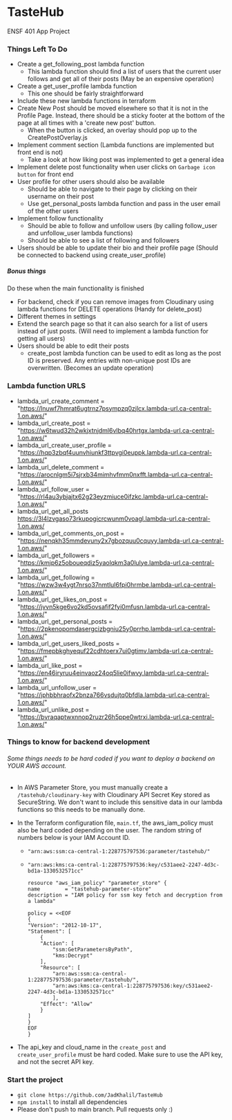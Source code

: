 # TasteHub
ENSF 401 App Project

### Things Left To Do
- Create a get_following_post lambda function
    - This lambda function should find a list of users that the current user follows and get all of their posts (May be an expensive operation)
- Create a get_user_profile lambda function
    - This one should be fairly straightforward
- Include these new lambda functions in terraform
- Create New Post should be moved elsewhere so that it is not in the Profile Page. Instead, there should be a sticky footer at the bottom of the page at all times with a 'create new post' button.
    - When the button is clicked, an overlay should pop up to the CreatePostOverlay.js
- Implement comment section (Lambda functions are implemented but front end is not)
    - Take a look at how liking post was implemented to get a general idea
- Implement delete post functionality when user clicks on `Garbage icon button` for front end
- User profile for other users should also be available
    - Should be able to navigate to their page by clicking on their username on their post
    - Use get_personal_posts lambda function and pass in the user email of the other users
- Implement follow functionality
    - Should be able to follow and unfollow users (by calling follow_user and unfollow_user lambda functions)
    - Should be able to see a list of following and followers
- Users should be able to update their bio and their profile page (Should be connected to backend using create_user_profile)

##### Bonus things
Do these when the main functionality is finished
- For backend, check if you can remove images from Cloudinary using lambda functions for DELETE operations (Handy for delete_post)
- Different themes in settings
- Extend the search page so that it can also search for a list of users instead of just posts. (Will need to implement a lambda function for getting all users)
- Users should be able to edit their posts
    - create_post lambda function can be used to edit as long as the post ID is preserved. Any entries with non-unique post IDs are overwritten. (Becomes an update operation)


### Lambda function URLS
- lambda_url_create_comment = "https://lnuwf7hmrat6ugtrnz7psympzq0zjlcx.lambda-url.ca-central-1.on.aws/"
- lambda_url_create_post = "https://w6twud32h2wkjxtnjdml6vlbq40hrtgx.lambda-url.ca-central-1.on.aws/"
- lambda_url_create_user_profile = "https://hqp3zbqf4uunvhiunkf3ttpvgi0euppk.lambda-url.ca-central-1.on.aws/"
- lambda_url_delete_comment = "https://arocnlgm5i7sjrxb34mimhvfmm0nxfft.lambda-url.ca-central-1.on.aws/"
- lambda_url_follow_user = "https://rl4au3ybjajtx62g23eyzmiuce0ifzkc.lambda-url.ca-central-1.on.aws/"
- lambda_url_get_all_posts https://3l4lzvgaso73rkupogicrcwunm0voagl.lambda-url.ca-central-1.on.aws/
- lambda_url_get_comments_on_post = "https://nenqkh35mmdevuny2x7gbozquu0cquyy.lambda-url.ca-central-1.on.aws/"
- lambda_url_get_followers = "https://kmjp6z5oboueqdiz5yaolqkm3a0lulye.lambda-url.ca-central-1.on.aws/"
- lambda_url_get_following = "https://wzw3w4ygt7nrso37nmtlul6fpi0hrmbe.lambda-url.ca-central-1.on.aws/"
- lambda_url_get_likes_on_post = "https://jvvn5kge6vo2kd5ovsafif2fyi0mfusn.lambda-url.ca-central-1.on.aws/"
- lambda_url_get_personal_posts = "https://2pkenopomdasergcizbgniu25y0prrhp.lambda-url.ca-central-1.on.aws/"
- lambda_url_get_users_liked_posts = "https://fmepbkghyequf22cdhtoerx7ui0gtimv.lambda-url.ca-central-1.on.aws/"
- lambda_url_like_post = "https://en46iryruu4einvaoz24oq5lie0ifwvy.lambda-url.ca-central-1.on.aws/"
- lambda_url_unfollow_user = "https://jphbbhraofx2bnza766vsdujtq0bfdla.lambda-url.ca-central-1.on.aws/"
- lambda_url_unlike_post = "https://bvraqaptwxnnop2ruzr26h5ppe0wtrxi.lambda-url.ca-central-1.on.aws/"

### Things to know for backend development
###### Some things needs to be hard coded if you want to deploy a backend on YOUR AWS account.

- In AWS Parameter Store, you must manually create a `/tastehub/cloudinary-key` with Cloudinary API Secret Key stored as SecureString. We don't want to include this sensitive data in our lambda functions so this needs to be manually done.
- In the Terraform configuration file, `main.tf`, the aws_iam_policy must also be hard coded depending on the user. The random string of numbers below is your IAM Account ID.

    - `"arn:aws:ssm:ca-central-1:228775797536:parameter/tastehub/"`

    - `"arn:aws:kms:ca-central-1:228775797536:key/c531aee2-2247-4d3c-bd1a-1330532571cc"`

        ```
        resource "aws_iam_policy" "parameter_store" {
        name        = "tastehub-parameter-store"
        description = "IAM policy for ssm key fetch and decryption from a lambda"

        policy = <<EOF
        {
        "Version": "2012-10-17",
        "Statement": [
            {
            "Action": [
                "ssm:GetParametersByPath",
                "kms:Decrypt"
            ],
            "Resource": [
                "arn:aws:ssm:ca-central-1:228775797536:parameter/tastehub/",
                "arn:aws:kms:ca-central-1:228775797536:key/c531aee2-2247-4d3c-bd1a-1330532571cc"
                ],
            "Effect": "Allow"
            }
        ]
        }
        EOF
        }
        ```
- The api_key and cloud_name in the `create_post` and `create_user_profile` must be hard coded. Make sure to use the API key, and not the secret API key. 


### Start the project
- `git clone https://github.com/JadKhalil/TasteHub`
- `npm install` to install all dependencies
- Please don't push to main branch. Pull requests only :)